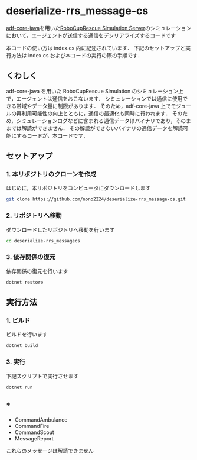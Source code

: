 # deserialize-rrs_message-cs

[adf-core-java](https://github.com/roborescue/adf-core-java/tree/master)を用いた[RoboCupRescue Simulation Server](https://github.com/roborescue/rcrs-server)のシミュレーションにおいて，エージェントが送信する通信をデシリアライズするコードです

本コードの使い方は index.cs 内に記述されています．
下記のセットアップと実行方法は index.cs および本コードの実行の際の手順です．

## くわしく

adf-core-java を用いた RoboCupRescue Simulation のシミュレーション上で，エージェントは通信をおこないます．
シミュレーションでは通信に使用できる帯域やデータ量に制限があります．
そのため，adf-core-java 上でモジュールの再利用可能性の向上とともに，通信の最適化も同時に行われます．
そのため，シミュレーションログなどに含まれる通信データはバイナリであり，そのままでは解読ができません．
その解読ができないバイナリの通信データを解読可能にするコードが，本コードです．

## セットアップ

### 1. 本リポジトリのクローンを作成

はじめに，本リポジトリをコンピュータにダウンロードします

```sh
git clone https://github.com/nono2224/deserialize-rrs_message-cs.git
```

### 2. リポジトリへ移動

ダウンロードしたリポジトリへ移動を行います

```sh
cd deserialize-rrs_messagecs
```

### 3. 依存関係の復元

依存関係の復元を行います

```sh
dotnet restore
```

## 実行方法

### 1. ビルド

ビルドを行います

```sh
dotnet build
```

### 3. 実行

下記スクリプトで実行させます

```sh
dotnet run
```

## \*

-   CommandAmbulance
-   CommandFire
-   CommandScout
-   MessageReport

これらのメッセージは解読できません
